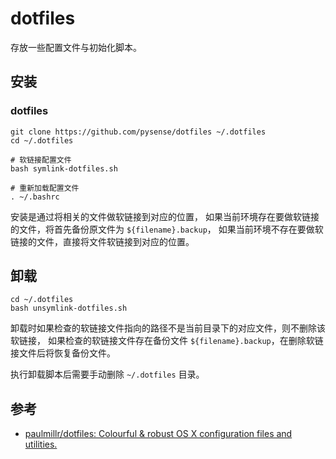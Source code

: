 # dotfiles

存放一些配置文件与初始化脚本。

## 安装

### dotfiles

```
git clone https://github.com/pysense/dotfiles ~/.dotfiles
cd ~/.dotfiles

# 软链接配置文件
bash symlink-dotfiles.sh

# 重新加载配置文件
. ~/.bashrc
```

安装是通过将相关的文件做软链接到对应的位置，
如果当前环境存在要做软链接的文件，将首先备份原文件为 `${filename}.backup`，
如果当前环境不存在要做软链接的文件，直接将文件软链接到对应的位置。

## 卸载

```
cd ~/.dotfiles
bash unsymlink-dotfiles.sh
```

卸载时如果检查的软链接文件指向的路径不是当前目录下的对应文件，则不删除该软链接，
如果检查的软链接文件存在备份文件 `${filename}.backup`，在删除软链接文件后将恢复备份文件。

执行卸载脚本后需要手动删除 `~/.dotfiles` 目录。

## 参考

- [paulmillr/dotfiles: Colourful & robust OS X configuration files and utilities.](https://github.com/paulmillr/dotfiles)
